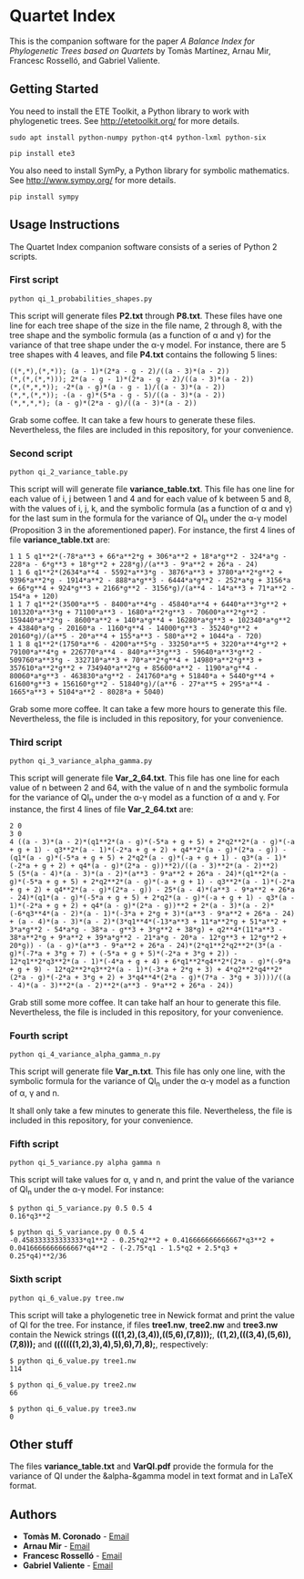 # Quartet Index

This is the companion software for the paper *A Balance Index for Phylogenetic Trees based on Quartets* by Tomàs Martínez, Arnau Mir, Francesc Rosselló, and Gabriel Valiente.

## Getting Started

You need to install the ETE Toolkit, a Python library to work with phylogenetic trees. See http://etetoolkit.org/ for more details.

```
sudo apt install python-numpy python-qt4 python-lxml python-six
```

```
pip install ete3
```

You also need to install SymPy, a Python library for symbolic mathematics. See http://www.sympy.org/ for more details.

```
pip install sympy
```

## Usage Instructions

The Quartet Index companion software consists of a series of Python 2 scripts.

### First script

```
python qi_1_probabilities_shapes.py
```

This script will generate files **P2.txt** through **P8.txt**. These files have one line for each tree shape of the size in the file name, 2 through 8, with the tree shape and the symbolic formula (as a function of &alpha; and &gamma;) for the variance of that tree shape under the &alpha;-&gamma; model. For instance, there are 5 tree shapes with 4 leaves, and file **P4.txt** contains the following 5 lines:

```
((*,*),(*,*)); (a - 1)*(2*a - g - 2)/((a - 3)*(a - 2))
(*,(*,(*,*))); 2*(a - g - 1)*(2*a - g - 2)/((a - 3)*(a - 2))
(*,(*,*,*)); -2*(a - g)*(a - g - 1)/((a - 3)*(a - 2))
(*,*,(*,*)); -(a - g)*(5*a - g - 5)/((a - 3)*(a - 2))
(*,*,*,*); (a - g)*(2*a - g)/((a - 3)*(a - 2))
```

Grab some coffee. It can take a few hours to generate these files. Nevertheless, the files are included in this repository, for your convenience.
<!--
user	386m14.535s
-->

### Second script

```
python qi_2_variance_table.py
```

This script will will generate file **variance_table.txt**. This file has one line for each value of i, j between 1 and 4 and for each value of k between 5 and 8, with the values of i, j, k, and the symbolic formula (as a function of &alpha; and &gamma;) for the last sum in the formula for the variance of QI<sub>n</sub> under the &alpha;-&gamma; model (Proposition 3 in the aforementioned paper). For instance, the first 4 lines of file **variance_table.txt** are:

```
1 1 5 q1**2*(-78*a**3 + 66*a**2*g + 306*a**2 + 18*a*g**2 - 324*a*g - 228*a - 6*g**3 + 18*g**2 + 228*g)/(a**3 - 9*a**2 + 26*a - 24)
1 1 6 q1**2*(2634*a**4 - 5592*a**3*g - 3876*a**3 + 3780*a**2*g**2 + 9396*a**2*g - 1914*a**2 - 888*a*g**3 - 6444*a*g**2 - 252*a*g + 3156*a + 66*g**4 + 924*g**3 + 2166*g**2 - 3156*g)/(a**4 - 14*a**3 + 71*a**2 - 154*a + 120)
1 1 7 q1**2*(3500*a**5 - 8400*a**4*g - 45840*a**4 + 6440*a**3*g**2 + 101320*a**3*g + 71100*a**3 - 1680*a**2*g**3 - 70600*a**2*g**2 - 159440*a**2*g - 8600*a**2 + 140*a*g**4 + 16280*a*g**3 + 102340*a*g**2 + 43840*a*g - 20160*a - 1160*g**4 - 14000*g**3 - 35240*g**2 + 20160*g)/(a**5 - 20*a**4 + 155*a**3 - 580*a**2 + 1044*a - 720)
1 1 8 q1**2*(1750*a**6 - 4200*a**5*g - 33250*a**5 + 3220*a**4*g**2 + 79100*a**4*g + 226770*a**4 - 840*a**3*g**3 - 59640*a**3*g**2 - 509760*a**3*g - 332710*a**3 + 70*a**2*g**4 + 14980*a**2*g**3 + 357610*a**2*g**2 + 734940*a**2*g + 85600*a**2 - 1190*a*g**4 - 80060*a*g**3 - 463830*a*g**2 - 241760*a*g + 51840*a + 5440*g**4 + 61600*g**3 + 156160*g**2 - 51840*g)/(a**6 - 27*a**5 + 295*a**4 - 1665*a**3 + 5104*a**2 - 8028*a + 5040)
```

Grab some more coffee. It can take a few more hours to generate this file. Nevertheless, the file is included in this repository, for your convenience.
<!--
user	193m58.921s
-->

### Third script

```
python qi_3_variance_alpha_gamma.py
```

This script will generate file **Var_2_64.txt**. This file has one line for each value of n between 2 and 64, with the value of n and the symbolic formula for the variance of QI<sub>n</sub> under the &alpha;-&gamma; model as a function of &alpha; and &gamma;. For instance, the first 4 lines of file **Var_2_64.txt** are:

```
2 0
3 0
4 ((a - 3)*(a - 2)*(q1**2*(a - g)*(-5*a + g + 5) + 2*q2**2*(a - g)*(-a + g + 1) - q3**2*(a - 1)*(-2*a + g + 2) + q4**2*(a - g)*(2*a - g)) - (q1*(a - g)*(-5*a + g + 5) + 2*q2*(a - g)*(-a + g + 1) - q3*(a - 1)*(-2*a + g + 2) + q4*(a - g)*(2*a - g))**2)/((a - 3)**2*(a - 2)**2)
5 (5*(a - 4)*(a - 3)*(a - 2)*(a**3 - 9*a**2 + 26*a - 24)*(q1**2*(a - g)*(-5*a + g + 5) + 2*q2**2*(a - g)*(-a + g + 1) - q3**2*(a - 1)*(-2*a + g + 2) + q4**2*(a - g)*(2*a - g)) - 25*(a - 4)*(a**3 - 9*a**2 + 26*a - 24)*(q1*(a - g)*(-5*a + g + 5) + 2*q2*(a - g)*(-a + g + 1) - q3*(a - 1)*(-2*a + g + 2) + q4*(a - g)*(2*a - g))**2 + 2*(a - 3)*(a - 2)*(-6*q3**4*(a - 2)*(a - 1)*(-3*a + 2*g + 3)*(a**3 - 9*a**2 + 26*a - 24) + (a - 4)*(a - 3)*(a - 2)*(3*q1**4*(-13*a**3 + 11*a**2*g + 51*a**2 + 3*a*g**2 - 54*a*g - 38*a - g**3 + 3*g**2 + 38*g) + q2**4*(11*a**3 - 38*a**2*g + 9*a**2 + 39*a*g**2 - 21*a*g - 20*a - 12*g**3 + 12*g**2 + 20*g)) - (a - g)*(a**3 - 9*a**2 + 26*a - 24)*(2*q1**2*q2**2*(3*(a - g)*(-7*a + 3*g + 7) + (-5*a + g + 5)*(-2*a + 3*g + 2)) - 12*q1**2*q3**2*(a - 1)*(-4*a + g + 4) + 6*q1**2*q4**2*(2*a - g)*(-9*a + g + 9) - 12*q2**2*q3**2*(a - 1)*(-3*a + 2*g + 3) + 4*q2**2*q4**2*(2*a - g)*(-2*a + 3*g + 2) + 3*q4**4*(2*a - g)*(7*a - 3*g + 3))))/((a - 4)*(a - 3)**2*(a - 2)**2*(a**3 - 9*a**2 + 26*a - 24))
```

Grab still some more coffee. It can take half an hour to generate this file. Nevertheless, the file is included in this repository, for your convenience.
<!--
user	33m59.299s
-->

### Fourth script

```
python qi_4_variance_alpha_gamma_n.py
```

This script will generate file **Var_n.txt**. This file has only one line, with the symbolic formula for the variance of QI<sub>n</sub> under the &alpha;-&gamma; model as a function of &alpha;, &gamma; and n.

It shall only take a few minutes to generate this file. Nevertheless, the file is included in this repository, for your convenience.
<!--
user	7m8.109s
-->

### Fifth script

```
python qi_5_variance.py alpha gamma n
```

This script will take values for &alpha;, &gamma; and n, and print the value of the variance of QI<sub>n</sub> under the &alpha;-&gamma; model. For instance:

```
$ python qi_5_variance.py 0.5 0.5 4
0.16*q3**2
```

```
$ python qi_5_variance.py 0 0.5 4
-0.458333333333333*q1**2 - 0.25*q2**2 + 0.416666666666667*q3**2 + 0.0416666666666667*q4**2 - (-2.75*q1 - 1.5*q2 + 2.5*q3 + 0.25*q4)**2/36
```

### Sixth script

```
python qi_6_value.py tree.nw
```

This script will take a phylogenetic tree in Newick format and print the value of QI for the tree. For instance, if files **tree1.nw**, **tree2.nw** and **tree3.nw** contain the Newick strings **(((1,2),(3,4)),((5,6),(7,8)));**, **((1,2),(((3,4),(5,6)),(7,8)));** and **(((((((1,2),3),4),5),6),7),8);**, respectively:

```
$ python qi_6_value.py tree1.nw
114
```

```
$ python qi_6_value.py tree2.nw
66
```

```
$ python qi_6_value.py tree3.nw
0
```

## Other stuff

The files **variance_table.txt** and **VarQI.pdf** provide the formula for the variance of QI under the &alpha-&gamma model in text format and in LaTeX format.

## Authors

* **Tomàs M. Coronado** - [Email](mailto:t.martinez@uib.eu)
* **Arnau Mir** - [Email](mailto:arnau.mir@uib.eu)
* **Francesc Rosselló** - [Email](mailto:cesc.rossello@uib.eu)
* **Gabriel Valiente** - [Email](mailto:valiente@cs.upc.edu)

